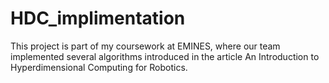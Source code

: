 # HDC_implimentation
This project is part of my coursework at EMINES, where our team implemented several algorithms introduced in the article An Introduction to Hyperdimensional Computing for Robotics.
